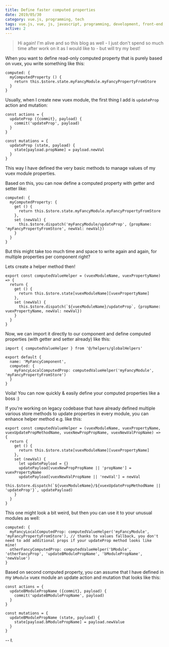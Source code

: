 ```yaml
---
title: Define faster computed properties
date: 2019/05/30
category: vue.js, programming, tech
tags: vue.js, vue, js, javascript, programming, development, front-end, front-end developer, front-end development, architecture, spa, single page apps, single page application, web development
active: 2
---
```


> Hi again! I'm alive and so this blog as well - I just don't spend so much time after work on it as I would like to - but will try my best!

When you want to define read-only computed property that is purely based on vuex, you write something like this:

```
computed: {
  myComputedProperty () {
    return this.$store.state.myFancyModule.myFancyPropertyFromStore
  }
}
```

Usually, when I create new vuex module, the first thing I add is `updateProp` action and mutation:

```
const actions = {
  updateProp ({commit}, payload) {
    commit('updateProp', payload)
  }
}

const mutations = {
  updateProp (state, payload) {
    state[payload.propName] = payload.newVal
  }
}
```

This way I have defined the very basic methods to manage values of my vuex module properties.

Based on this, you can now define a computed property with getter and setter like:

```
computed: {
  myComputedProperty: {
    get () {
      return this.$store.state.myFancyModule.myFancyPropertyFromStore
    },
    set (newVal) {
      this.$store.dispatch('myFancyModule/updateProp', {propName: 'myFancyPropertyFromStore', newVal: newVal})
    }
  }
}
```

But this might take too much time and space to write again and again, for multiple properties per component right?

Lets create a helper method then!

```
export const computedValueHelper = (vuexModuleName, vuexPropertyName) => {
  return {
    get () {
      return this.$store.state[vuexModuleName][vuexPropertyName]
    },
    set (newVal) {
      this.$store.dispatch(`${vuexModuleName}/updateProp`, {propName: vuexPropertyName, newVal: newVal})
    }
  }
}
```

Now, we can import it directly to our component and define computed properties (with getter and setter already) like this:

```
import { computedValueHelper } from '@/helpers/globalHelpers'

export default {
  name: 'MyFancyComponent',
  computed: {
    myFancyLocalComputedProp: computedValueHelper('myFancyModule', 'myFancyPropertyFromStore')
  }
}
```

Voila! You can now quickly & easily define your computed properties like a boss :)

If you're working on legacy codebase that have already defined multiple various store methods to update properties in every module, you can enhance helper method e.g. like this:

```
export const computedValueHelper = (vuexModuleName, vuexPropertyName, vuexUpdatePropMethodName, vuexNewPropPropName, vuexNewValPropName) => {
  return {
    get () {
      return this.$store.state[vuexModuleName][vuexPropertyName]
    },
    set (newVal) {
      let updatePayload = {}
      updatePayload[vuexNewPropPropName || 'propName'] = vuexPropertyName
      updatePayload[vuexNewValPropName || 'newVal'] = newVal
      this.$store.dispatch(`${vuexModuleName}/${vuexUpdatePropMethodName || 'updateProp'}`, updatePayload)
    }
  }
}
```

This one might look a bit weird, but then you can use it to your unusual modules as well:

```
computed: {
  myFancyLocalComputedProp: computedValueHelper('myFancyModule', 'myFancyPropertyFromStore'), // thanks to values fallback, you don't need to add additional props if your updateProp method looks like mine!
  otherFancyComputedProp: computedValueHelper('bModule', 'otherFancyProp', 'updateBModulePropName', 'bModulePropName', 'newValue')
}
```

Based on second computed property, you can assume that I have defined in my `bModule` vuex module an update action and mutation that looks like this:

```
const actions = {
  updateBModulePropName ({commit}, payload) {
    commit('updateBModulePropName', payload)
  }
}

const mutations = {
  updateBModulePropName (state, payload) {
    state[payload.bModulePropName] = payload.newValue
  }
}
```


-- ł.
